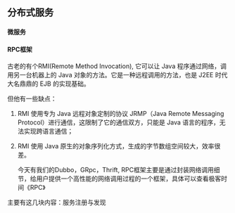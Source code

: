 分布式服务
----------

#### 微服务



#### RPC框架

古老的有个RMI(Remote Method Invocation), 它可以让 Java 程序通过网络，调用另一台机器上的 Java 对象的方法。它是一种远程调用的方法，也是 J2EE 时代大名鼎鼎的 EJB 的实现基础。

但他有一些缺点：

1.  RMI 使用专为 Java 远程对象定制的协议 JRMP（Java Remote Messaging Protocol）进行通信，这限制了它的通信双方，只能是 Java 语言的程序，无法实现跨语言通信；

2.  RMI 使用 Java 原生的对象序列化方式，生成的字节数组空间较大，效率很差。

    今天有我们的Dubbo，GRpc，Thrift, RPC框架主要是通过封装网络调用细节，给用户提供一个高性能的网络调用过程的一个框架，具体可以查看极客时间《RPC》

    

主要有这几块内容：服务注册与发现
